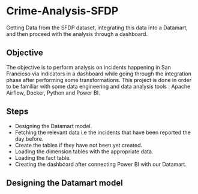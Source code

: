 # Crime-Analysis-SFDP
Getting Data from the SFDP dataset, integrating this data into a Datamart, and then proceed with the analysis through a dashboard.

## Objective
The objective is to perform analysis on incidents happening in San Francicso via indicators in a dashboard while going through the integration phase after performing some transformations. This project is done in order to be familiar with some data engineering and data analysis tools : Apache Airflow, Docker, Python and Power BI.

## Steps
* Designing the Datamart model. 
* Fetching the relevant data i.e the incidents that have been reported the day before.
* Create the tables if they have not been yet created.
* Loading the dimension tables with the appropriate data.
* Loading the fact table.
* Creating the dashboard after connecting Power BI with our Datamart.

## Designing the Datamart model





